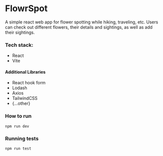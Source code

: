 # FlowrSpot
A simple react web app for flower spotting while hiking, traveling, etc. Users can check out different flowers, their details and sightings, as well as add their sightings.

### Tech stack:
- React
- Vite

#### Additional Libraries
- React hook form
- Lodash
- Axios
- TailwindCSS
- {...other}

### How to run
`npm run dev`

### Running tests
`npm run test`